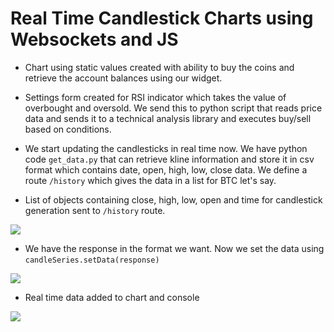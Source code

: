 # Real Time Candlestick Charts using Websockets and JS

- Chart using static values created with ability to buy the coins and retrieve the account balances using our widget.

- Settings form created for RSI indicator which takes the value of overbought and oversold. We send this to python script that reads price data and sends it to a technical analysis library and executes buy/sell based on conditions.

- We start updating the candlesticks in real time now. We have python code `get_data.py` that can retrieve kline information and store it in csv format which contains date, open, high, low, close data. We define a route `/history` which gives the data in a list for BTC let's say.

- List of objects containing close, high, low, open and time for candlestick generation sent to `/history` route.

![](https://i.imgur.com/XlHsTcs.png)

- We have the response in the format we want. Now we set the data using `candleSeries.setData(response)`

![](https://i.imgur.com/LVU3e2B.png)

- Real time data added to chart and console

![](https://i.imgur.com/goE4rBC.png)
